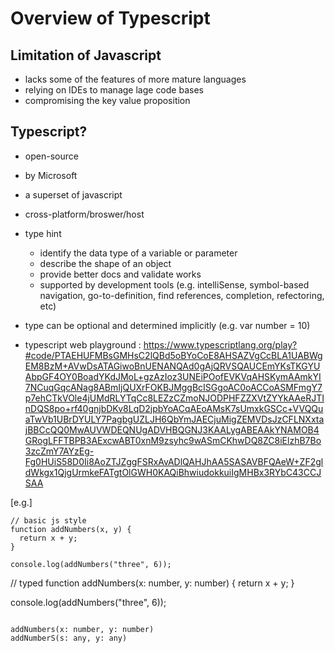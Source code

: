 # Overview of Typescript

## Limitation of Javascript
- lacks some of the features of more mature languages
- relying on IDEs to manage lage code bases
- compromising the key value proposition

## Typescript?
- open-source
- by Microsoft
- a superset of javascript
- cross-platform/broswer/host

- type hint 
  - identify the data type of a variable or parameter
  - describe the shape of an object
  - provide better docs and validate works
  - supported by development tools (e.g. intelliSense, symbol-based navigation, go-to-definition, find references, completion, refectoring, etc)
 
- type can be optional and determined implicitly (e.g. var number = 10)
- typescript web playground : https://www.typescriptlang.org/play?#code/PTAEHUFMBsGMHsC2lQBd5oBYoCoE8AHSAZVgCcBLA1UABWgEM8BzM+AVwDsATAGiwoBnUENANQAd0gAjQRVSQAUCEmYKsTKGYUAbpGF4OY0BoadYKdJMoL+gzAzIoz3UNEiPOofEVKVqAHSKymAAmkYI7NCuqGqcANag8ABmIjQUXrFOKBJMggBcISGgoAC0oACCoASMFmgY7p7ehCTkVOle4jUMdRLYTqCc8LEZzCZmoNJODPHFZZXVtZYYkAAeRJTInDQS8po+rf40gnjbDKv8LqD2jpbYoACqAEoAMsK7sUmxkGSCc+VVQQuaTwVb1UBrDYULY7PagbgUZLJH6QbYmJAECjuMigZEMVDsJzCFLNXxtajBBCcQQ0MwAUVWDEQNUgADVHBQGNJ3KAALygABEAAkYNAMOB4GRogLFFTBPB3AExcwABT0xnM9zsyhc9wASmCKhwDQ8ZC8iElzhB7Bo3zcZmY7AYzEg-Fg0HUiS58D0Ii8AoZTJZggFSRxAvADlQAHJhAA5SASAVBFQAeW+ZF2gldWkgx1QjgUrmkeFATgtOlGWH0KAQiBhwiudokkuiIgMHBx3RYbC43CCJSAA

[e.g.]
```
// basic js style
function addNumbers(x, y) {
  return x + y;
}

console.log(addNumbers("three", 6));
```

// typed
function addNumbers(x: number, y: number) {
  return x + y;
}

console.log(addNumbers("three", 6));
```

addNumbers(x: number, y: number)
addNumberS(s: any, y: any)


